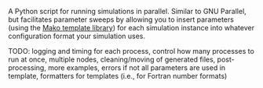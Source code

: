 A Python script for running simulations in parallel. Similar to GNU Parallel, but facilitates parameter sweeps by allowing you to insert parameters (using the [Mako template library](http://www.makotemplates.org/)) for each simulation instance into whatever configuration format your simulation uses.

TODO: logging and timing for each process, control how many processes to run at once, multiple nodes, cleaning/moving of generated files, post-processing, more examples, errors if not all parameters are used in template, formatters for templates (i.e., for Fortran number formats)
